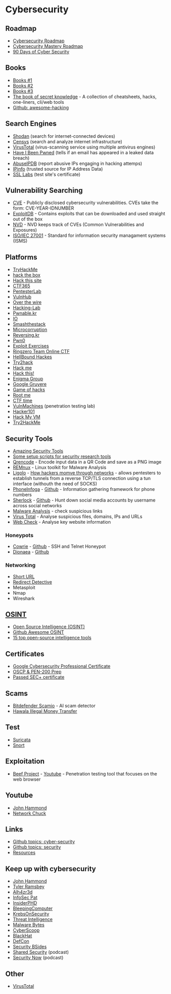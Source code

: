 # Cybersecurity

## Roadmap

- [Cybersecurity Roadmap](https://roadmap.sh/cyber-security)
- [Cybersecurity Mastery Roadmap](https://github.com/Hamed233/Cybersecurity-Mastery-Roadmap)
- [90 Days of Cyber Security](https://github.com/farhanashrafdev/90DaysOfCyberSecurity)

## Books

- [Books #1](https://github.com/DoS0x99/cyber-security-books?tab=readme-ov-file)
- [Books #2](https://github.com/zealraj/Cybersecurity-Books?tab=readme-ov-file)
- [Books #3](https://github.com/InspectorDidi/Hacking-Books)
- [The book of secret knowledge](https://github.com/trimstray/the-book-of-secret-knowledge) - A collection of cheatsheets, hacks, one-liners, cli/web tools
- [Github: awesome-hacking](https://github.com/Hack-with-Github/Awesome-Hacking)

## Search Engines

- [Shodan](https://www.shodan.io/) (search for internet-connected devices)
- [Censys](https://censys.io/) (search and analyze internet infrastructure)
- [VirusTotal](https://tryhackme.com/room/searchskills) (virus-scanning service using multiple antivirus engines)
- [Have I Been Pwned](https://haveibeenpwned.com/) (tells if an email has appeared in a leaked data breach)
- [AbuseIPDB](https://www.abuseipdb.com/) (report abusive IPs engaging in hacking attemps)
- [IPinfo](https://ipinfo.io/) (trusted source for IP Address Data)
- [SSL Labs](https://www.ssllabs.com/index.html) (test site's certificate)

## Vulnerability Searching

- [CVE](https://www.cve.org/) - Publicly disclosed cybersecurity vulnerabilities. CVEs take the form: CVE-YEAR-IDNUMBER
- [ExploitDB](https://www.exploit-db.com/) - Contains exploits that can be downloaded and used straight out of the box
- [NVD](https://nvd.nist.gov/vuln/search) - NVD keeps track of CVEs (Common Vulnerabilities and Exposures)
- [ISO/IEC 27001](https://www.iso.org/standard/27001) - Standard for information security managament systems (ISMS)

## Platforms

- [TryHackMe](https://tryhackme.com)
- [hack the box](https://www.hackthebox.com/)
- [Hack this site](https://www.hackthissite.org/)
- [CTF365](https://ctf365.com/)
- [PentesterLab](https://pentesterlab.com/)
- [VulnHub](https://www.vulnhub.com/)
- [Over the wire](http://overthewire.org/wargames/)
- [Hacking-Lab](https://www.hacking-lab.com/index.html)
- [Pwnable.kr](http://pwnable.kr/)
- [IO](http://io.netgarage.org/)
- [Smashthestack](http://smashthestack.org/)
- [Microcorruption](https://microcorruption.com/login)
- [Reversing.kr](http://reversing.kr/index.php)
- [Pwn0](https://pwn0.com/)
- [Exploit Exercises](https://exploit-exercises.com/)
- [Ringzero Team Online CTF](https://ringzer0team.com/)
- [HellBound Hackes](https://www.hellboundhackers.org/)
- [Try2hack](http://www.try2hack.nl/)
- [Hack me](https://hack.me/)
- [Hack this!](https://www.hackthis.co.uk/)
- [Enigma Group](https://www.enigmagroup.org/)
- [Google Gruyere](http://google-gruyere.appspot.com/)
- [Game of hacks](http://www.gameofhacks.com/)
- [Root me](https://www.root-me.org/)
- [CTF time](https://ctftime.org/)
- [VulnMachines](https://www.vulnmachines.com/) (penetration testing lab)
- [Hacker101](https://www.hacker101.com/)
- [Hack My VM](https://hackmyvm.eu/)
- [Try2HackMe](https://try2hack.me/)

## Security Tools

- [Amazing Security Tools](https://github.com/eugenekolo/sec-tools)
- [Some setup scripts for security research tools](https://github.com/zardus/ctf-tools)
- [Qrencode](https://linux.die.net/man/1/qrencode) - Encode input data in a QR Code and save as a PNG image
- [REMnux](https://remnux.org/) - Linux toolkit for Malware Analysis
- [Ligolo](https://github.com/nicocha30/ligolo-ng) - [How hackers momve through networks](https://www.youtube.com/watch?v=qou7shRlX_s) - allows pentesters to establish tunnels from a reverse TCP/TLS connection using a tun interface (withouth the need of SOCKS)
- [PhoneInfoga](https://sundowndev.github.io/phoneinfoga/) - [Github](https://github.com/sundowndev/phoneinfoga) - Information gathering framework for phone numbers
- [Sherlock](https://sherlockproject.xyz/) - [Github](https://github.com/sherlock-project/sherlock) - Hunt down social media accounts by username across social networks
- [Malware Analysis](https://app.any.run/) - check suspicious links
- [Virus Total](https://www.virustotal.com/gui/home/upload) - Analyse suspicious files, domains, IPs and URLs
- [Web Check](https://web-check.xyz/) - Analyse key website information

### Honeypots

- [Cowrie](https://docs.cowrie.org/en/latest/) - [Github](https://github.com/cowrie/cowrie) - SSH and Telnet Honeypot
- [Dionaea](https://dionaea.readthedocs.io/en/latest/) - [Github](https://github.com/DinoTools/dionaea)

### Networking

- [Short URL](https://www.shorturl.at/)
- [Redirect Detective](https://redirectdetective.com/)
- Metasploit
- Nmap
- Wireshark

## [OSINT](https://www.recordedfuture.com/blog/open-source-intelligence-definition)

- [Open Source Intelligence (OSINT)](https://www.imperva.com/learn/application-security/open-source-intelligence-osint/#:~:text=Maltego%20is%20part%20of%20the,information%20they%20want%20to%20collect.)
- [Github Awesome OSINT](https://github.com/jivoi/awesome-osint)
- [15 top open-source intelligence tools](https://www.csoonline.com/article/567859/what-is-osint-top-open-source-intelligence-tools.html)

## Certificates

- [Google Cybersecurity Professional Certificate](https://www.coursera.org/professional-certificates/google-cybersecurity)
- [OSCP & PEN-200 Prep](https://www.offsec.com/resources/guides/ebook-oscp-prep-pen200/)
- [Passed SEC+ certificate](https://www.reddit.com/r/CompTIA/comments/ii1yhn/passed_sec_was_so_ez_i_am_beyond_shocked_here_is/)

## Scams

- [Bitdefender Scamio](https://www.bitdefender.com/en-gb/consumer/scamio) - AI scam detector
- [Hawala Illegal Money Transfer](https://www.imf.org/external/pubs/ft/fandd/2002/12/elqorchi.htm)

## Test

- [Suricata](https://suricata.io/)
- [Snort](https://www.snort.org/)

## Exploitation

- [Beef Project](https://beefproject.com/) - [Youtube](https://www.youtube.com/watch?v=3ogyS4KOlXc&t=2s) - Penetration testing tool that focuses on the web browser

## Youtube

- [John Hammond](https://www.youtube.com/@_JohnHammond)
- [Network Chuck](https://www.youtube.com/@NetworkChuck)

## Links

- [Github topics: cyber-security](https://github.com/topics/cyber-security)
- [Github topics: security](https://github.com/topics/security)
- [Resources](https://github.com/th3cyb3rhub/resources)

## Keep up with cybersecurity

- [John Hammond](https://www.youtube.com/@_JohnHammond)
- [Tyler Ramsbey](https://www.youtube.com/@TylerRamsbey)
- [Alh4zr3d](https://x.com/Alh4zr3d?ref=blog.tryhackme.com)
- [InfoSec Pat](https://x.com/Infosecpat?ref=blog.tryhackme.com)
- [InsiderPHD](https://www.youtube.com/@InsiderPhD)
- [BleepingComputer](https://www.bleepingcomputer.com/)
- [KrebsOnSecurity](https://krebsonsecurity.com/)
- [Threat Intelligence](https://www.security.com/threat-intelligence)
- [Malware Bytes](https://www.malwarebytes.com/blog/category/threat-intelligence?ref=blog.tryhackme.com)
- [CyberScoop](https://cyberscoop.com)
- [BlackHat](https://www.blackhat.com/)
- [DefCon](https://defcon.org/)
- [Security BSides](https://bsides.org/w/page/12194156/FrontPage)
- [Shared Security](https://sharedsecurity.net/) (podcast)
- [Security Now](https://twit.tv/shows/security-now) (podcast)

## Other

- [VirusTotal](https://tryhackme.com/room/searchskills)